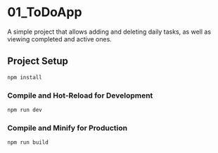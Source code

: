 # 01_ToDoApp

A simple project that allows adding and deleting daily tasks, as well as viewing completed and active ones.


## Project Setup

```sh
npm install
```

### Compile and Hot-Reload for Development

```sh
npm run dev
```

### Compile and Minify for Production

```sh
npm run build
```
